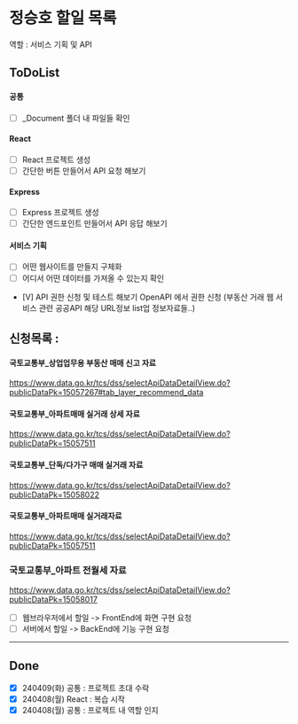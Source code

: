 # 정승호 할일 목록
역할 : 서비스 기획 및 API

## ToDoList
#### 공통 
- [ ] _Document 폴더 내 파일들 확인

#### React
- [ ] React 프로젝트 생성
- [ ] 간단한 버튼 만들어서 API 요청 해보기

#### Express
- [ ] Express 프로젝트 생성
- [ ] 간단한 엔드포인트 만들어서 API 응답 해보기

#### 서비스 기획 
- [ ] 어떤 웹사이트를 만들지 구체화
- [ ] 어디서 어떤 데이터를 가져올 수 있는지 확인
- [V] API 권한 신청 및 테스트 해보기
  OpenAPI 에서 권한 신청
  (부동산 거래 웹 서비스 관련 공공API 해당 URL정보 list업 정보자료들..)

## 신청목록 : 
#### 국토교통부_상업업무용 부동산 매매 신고 자료
https://www.data.go.kr/tcs/dss/selectApiDataDetailView.do?publicDataPk=15057267#tab_layer_recommend_data

####  국토교통부_아파트매매 실거래 상세 자료
https://www.data.go.kr/tcs/dss/selectApiDataDetailView.do?publicDataPk=15057511

#### 국토교통부_단독/다가구 매매 실거래 자료
https://www.data.go.kr/tcs/dss/selectApiDataDetailView.do?publicDataPk=15058022

#### 국토교통부_아파트매매 실거래자료
https://www.data.go.kr/tcs/dss/selectApiDataDetailView.do?publicDataPk=15057511

### 국토교통부_아파트 전월세 자료
https://www.data.go.kr/tcs/dss/selectApiDataDetailView.do?publicDataPk=15058017

- [ ] 웹브라우저에서 할일 -> FrontEnd에 화면 구현 요청
- [ ] 서버에서 할일 -> BackEnd에 기능 구현 요청

---
## Done
- [x] 240409(화) 공통 : 프로젝트 초대 수락
- [x] 240408(월) React : 복습 시작
- [x] 240408(월) 공통 : 프로젝트 내 역할 인지
